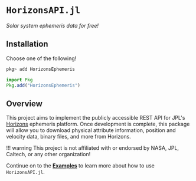 # `HorizonsAPI.jl`

_Solar system ephemeris data for free!_


## Installation

Choose one of the following!

```julia
pkg> add HorizonsEphemeris
```

```julia
import Pkg
Pkg.add("HorizonsEphemeris")
```

## Overview

This project aims to implement the publicly accessible REST API for JPL's
[Horizons](https://ssd-api.jpl.nasa.gov/doc/horizons.html) ephemeris platform. Once
development is complete, this package will allow you to download physical
attribute information, position and velocity data, binary files, and more from
Horizons.

!!! warning 
    This project is not affiliated with or endorsed by NASA, JPL, Caltech, or any
    other organization!

Continue on to the [**Examples**](examples/index.md) to learn more
about how to use `HorizonsAPI.jl`.

